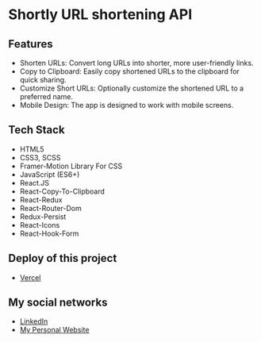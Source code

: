 # Shortly URL shortening API

## Features

- Shorten URLs: Convert long URLs into shorter, more user-friendly links.
- Copy to Clipboard: Easily copy shortened URLs to the clipboard for quick sharing.
- Customize Short URLs: Optionally customize the shortened URL to a preferred name.
- Mobile Design: The app is designed to work with mobile screens.

## Tech Stack

- HTML5
- CSS3, SCSS
- Framer-Motion Library For CSS
- JavaScript (ES6+)
- React.JS
- React-Copy-To-Clipboard
- React-Redux
- React-Router-Dom
- Redux-Persist
- React-Icons
- React-Hook-Form

## Deploy of this project

- [Vercel](https://urlshortener-kohl.vercel.app/)

## My social networks

- [LinkedIn](https://www.linkedin.com/in/birlogich/)
- [My Personal Website](https://ivan-zhigalev.vercel.app/)
